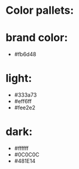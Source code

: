 # Color pallets:

# brand color:

- #fb6d48

# light:

- #333a73
- #eff6ff
- #fee2e2

# dark:

- #ffffff
- #0C0C0C
- #481E14

